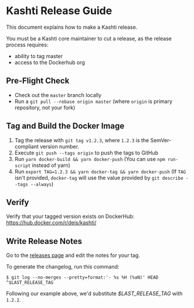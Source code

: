 # Kashti Release Guide

This document explains how to make a Kashti release.

You must be a Kashti core maintainer to cut a release, as the release process
requires:

- ability to tag master
- access to the Dockerhub org

## Pre-Flight Check

- Check out the `master` branch locally
- Run a `git pull --rebase origin master` (where `origin` is primary repository,
  not your fork)

## Tag and Build the Docker Image

1. Tag the release with `git tag v1.2.3`, where `1.2.3` is the SemVer-compliant version
  number.
2. Execute `git push --tags origin` to push the tags to GitHub
2. Run `yarn docker-build && yarn docker-push` (You can use `npm run-script` instead of yarn)
3. Run `export TAG=1.2.3 && yarn docker-tag && yarn docker-push` (If `TAG` isn't provided, `docker-tag` will use the
value provided by `git describe --tags --always`)

## Verify

Verify that your tagged version exists on DockerHub: https://hub.docker.com/r/deis/kashti/

## Write Release Notes

Go to the [releases page](https://github.com/brigadecore/kashti/releases) and edit the notes for your tag.

To generate the changelog, run this command:

```
$ git log --no-merges --pretty=format:'- %s %H (%aN)' HEAD ^$LAST_RELEASE_TAG
```

Following our example above, we'd substitute _$LAST_RELEASE_TAG_ with `1.2.2`.
